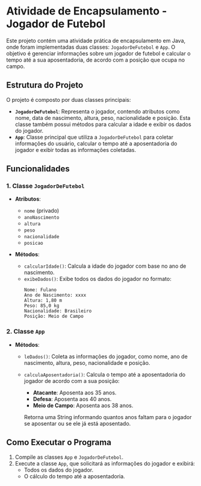 # Atividade de Encapsulamento - Jogador de Futebol

Este projeto contém uma atividade prática de encapsulamento em Java, onde foram implementadas duas classes: `JogadorDeFutebol` e `App`. O objetivo é gerenciar informações sobre um jogador de futebol e calcular o tempo até a sua aposentadoria, de acordo com a posição que ocupa no campo.

## Estrutura do Projeto

O projeto é composto por duas classes principais:

- **`JogadorDeFutebol`**: Representa o jogador, contendo atributos como nome, data de nascimento, altura, peso, nacionalidade e posição. Esta classe também possui métodos para calcular a idade e exibir os dados do jogador.
- **`App`**: Classe principal que utiliza a `JogadorDeFutebol` para coletar informações do usuário, calcular o tempo até a aposentadoria do jogador e exibir todas as informações coletadas.

## Funcionalidades

### 1. Classe `JogadorDeFutebol`
- **Atributos**:
  - `nome` (privado)
  - `anoNascimento`
  - `altura`
  - `peso`
  - `nacionalidade`
  - `posicao`

- **Métodos**:
  - `calcularIdade()`: Calcula a idade do jogador com base no ano de nascimento.
  - `exibeDados()`: Exibe todos os dados do jogador no formato:
    ```
    Nome: Fulano
    Ano de Nascimento: xxxx
    Altura: 1,80 m
    Peso: 85,0 kg
    Nacionalidade: Brasileiro
    Posição: Meio de Campo
    ```

### 2. Classe `App`
- **Métodos**:
  - `leDados()`: Coleta as informações do jogador, como nome, ano de nascimento, altura, peso, nacionalidade e posição.
  - `calculaAposentadoria()`: Calcula o tempo até a aposentadoria do jogador de acordo com a sua posição:
    - **Atacante**: Aposenta aos 35 anos.
    - **Defesa**: Aposenta aos 40 anos.
    - **Meio de Campo**: Aposenta aos 38 anos.
    
    Retorna uma String informando quantos anos faltam para o jogador se aposentar ou se ele já está aposentado.

## Como Executar o Programa

1. Compile as classes `App` e `JogadorDeFutebol`.
2. Execute a classe `App`, que solicitará as informações do jogador e exibirá:
   - Todos os dados do jogador.
   - O cálculo do tempo até a aposentadoria.


